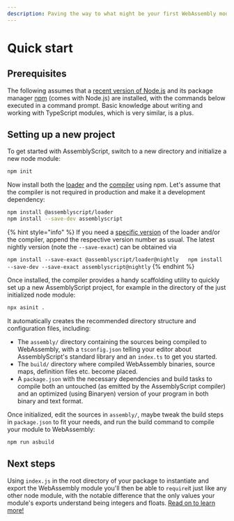 ```yaml
---
description: Paving the way to what might be your first WebAssembly module.
---
```


# Quick start

## Prerequisites

The following assumes that a [recent version of Node.js](https://nodejs.org) and its package manager [npm](https://www.npmjs.com) \(comes with Node.js\) are installed, with the commands below executed in a command prompt. Basic knowledge about writing and working with TypeScript modules, which is very similar, is a plus.

## Setting up a new project

To get started with AssemblyScript, switch to a new directory and initialize a new node module:

```bash
npm init
```

Now install both the [loader](basics/loader.md) and the [compiler](details/compiler.md) using npm. Let's assume that the compiler is not required in production and make it a development dependency:

```bash
npm install @assemblyscript/loader
npm install --save-dev assemblyscript
```

{% hint style="info" %}
If you need a [specific version](https://github.com/AssemblyScript/assemblyscript/releases) of the loader and/or the compiler, append the respective version number as usual. The latest nightly version \(note the `--save-exact`\) can be obtained via

`npm install --save-exact @assemblyscript/loader@nightly  
npm install --save-dev --save-exact assemblyscript@nightly`
{% endhint %}

Once installed, the compiler provides a handy scaffolding utility to quickly set up a new AssemblyScript project, for example in the directory of the just initialized node module:

```bash
npx asinit .
```

It automatically creates the recommended directory structure and configuration files, including:

* The `assembly/` directory containing the sources being compiled to WebAssembly, with a `tsconfig.json` telling your editor about AssemblyScript's standard library and an `index.ts` to get you started.
* The `build/` directory where compiled WebAssembly binaries, source maps, definition files etc. become placed.
* A `package.json` with the necessary dependencies and build tasks to compile both an untouched \(as emitted by the AssemblyScript compiler\) and an optimized \(using Binaryen\) version of your program in both binary and text format.

Once initialized, edit the sources in `assembly/`, maybe tweak the build steps in `package.json` to fit your needs, and run the build command to compile your module to WebAssembly:

```bash
npm run asbuild
```

## Next steps

Using `index.js` in the root directory of your package to instantiate and export the WebAssembly module you'll then be able to `require`it just like any other node module, with the notable difference that the only values your module's exports understand being integers and floats. [Read on to learn more!](basics/)

